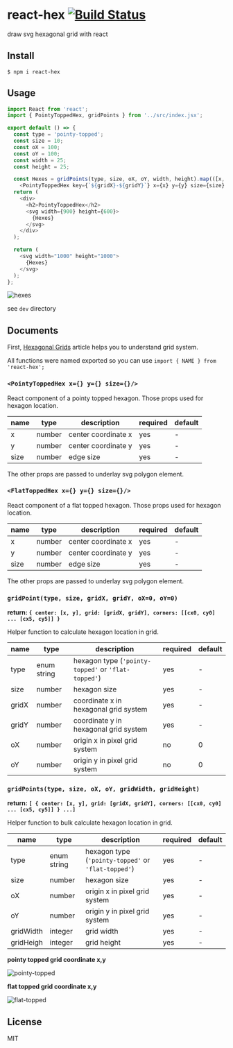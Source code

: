 # react-hex [![Build Status](https://travis-ci.org/airtoxin/react-hex.svg?branch=master)](https://travis-ci.org/airtoxin/react-hex)

draw svg hexagonal grid with react

## Install

`$ npm i react-hex`

## Usage

```js
import React from 'react';
import { PointyToppedHex, gridPoints } from '../src/index.jsx';

export default () => {
  const type = 'pointy-topped';
  const size = 10;
  const oX = 100;
  const oY = 100;
  const width = 25;
  const height = 25;

  const Hexes = gridPoints(type, size, oX, oY, width, height).map(([x, y, gridX, gridY]) =>
    <PointyToppedHex key={`${gridX}-${gridY}`} x={x} y={y} size={size} fill="white" stroke="black" />);
  return (
    <div>
      <h2>PointyToppedHex</h2>
      <svg width={900} height={600}>
        {Hexes}
      </svg>
    </div>
  );

  return (
    <svg width="1000" height="1000">
      {Hexes}
    </svg>
  );
};
```

![hexes](images/usage-example.png)

see `dev` directory

## Documents

First, [Hexagonal Grids](http://www.redblobgames.com/grids/hexagons/) article helps you to understand grid system.

All functions were named exported so you can use `import { NAME } from 'react-hex';`

### `<PointyToppedHex x={} y={} size={}/>`

React component of a pointy topped hexagon. Those props used for hexagon location.

| name | type   | description         | required | default |
|------|--------|---------------------|----------|---------|
| x    | number | center coordinate x | yes      | -       |
| y    | number | center coordinate y | yes      | -       |
| size | number | edge size           | yes      | -       |

The other props are passed to underlay svg polygon element.

### `<FlatToppedHex x={} y={} size={}/>`

React component of a flat topped hexagon. Those props used for hexagon location.

| name | type   | description         | required | default |
|------|--------|---------------------|----------|---------|
| x    | number | center coordinate x | yes      | -       |
| y    | number | center coordinate y | yes      | -       |
| size | number | edge size           | yes      | -       |

The other props are passed to underlay svg polygon element.

### `gridPoint(type, size, gridX, gridY, oX=0, oY=0)`

__return: `{ center: [x, y], grid: [gridX, gridY], corners: [[cx0, cy0] ... [cx5, cy5]] }`__

Helper function to calculate hexagon location in grid.

| name  | type        | description                                         | required | default |
|-------|-------------|-----------------------------------------------------|----------|---------|
| type  | enum string | hexagon type (`'pointy-topped'` or `'flat-topped'`) | yes      | -       |
| size  | number      | hexagon size                                        | yes      | -       |
| gridX | number      | coordinate x in hexagonal grid system               | yes      | -       |
| gridY | number      | coordinate y in hexagonal grid system               | yes      | -       |
| oX    | number      | origin x in pixel grid system                       | no       | 0       |
| oY    | number      | origin y in pixel grid system                       | no       | 0       |

### `gridPoints(type, size, oX, oY, gridWidth, gridHeight)`

__return: `[ { center: [x, y], grid: [gridX, gridY], corners: [[cx0, cy0] ... [cx5, cy5]] } ...]`__

Helper function to bulk calculate hexagon location in grid.

| name      | type        | description                                         | required | default |
|-----------|-------------|-----------------------------------------------------|----------|---------|
| type      | enum string | hexagon type (`'pointy-topped'` or `'flat-topped'`) | yes      | -       |
| size      | number      | hexagon size                                        | yes      | -       |
| oX        | number      | origin x in pixel grid system                       | yes      | -       |
| oY        | number      | origin y in pixel grid system                       | yes      | -       |
| gridWidth | integer     | grid width                                          | yes      | -       |
| gridHeigh | integer     | grid height                                         | yes      | -       |

__pointy topped grid coordinate x,y__

![pointy-topped](images/pt-grid.png)

__flat topped grid coordinate x,y__

![flat-topped](images/ft-grid.png)

## License

MIT
